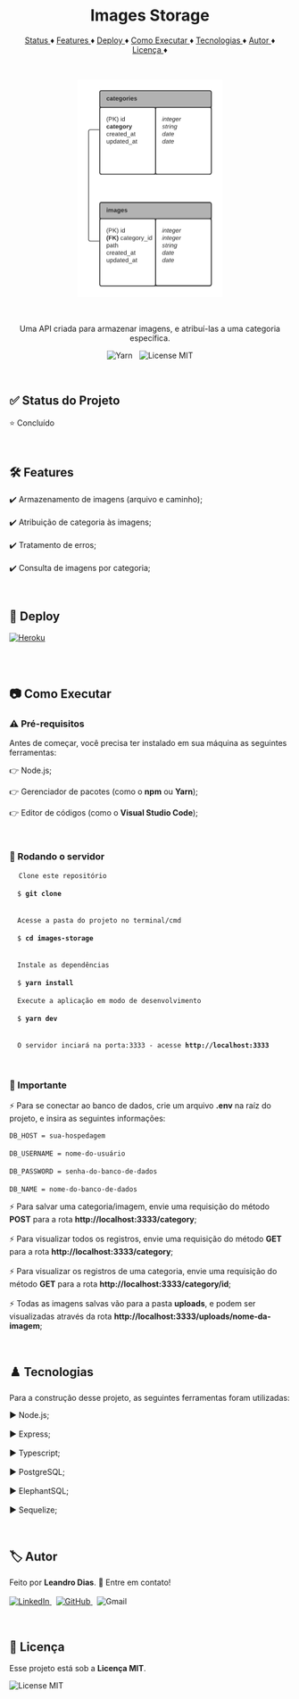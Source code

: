 <h1 align="center"> Images Storage </h1>

<p align="center">
  <a href="#status"> Status </a> ♦️ 
  <a href="#features"> Features </a> ♦️ 
  <a href="#deploy"> Deploy </a> ♦️ 
  <a href="#execute"> Como Executar </a> ♦️ 
  <a href="#tecnologys"> Tecnologias </a> ♦️ 
  <a href="#author"> Autor </a> ♦️ 
  <a href="#license"> Licença </a> ♦️ 
</p>

<br/>

<p align="center">
  <img src="https://github.com/leandro-hd/images-storage/blob/master/resources/images-storage.png" alt="Diagrama" height="390px"/>
</p>

<br/>

<p align="center"> Uma API criada para armazenar imagens, e atribuí-las a uma categoria específica. </p>

<p align="center">
  <img src="https://img.shields.io/badge/Yarn-2C8EBB?style=for-the-badge&logo=yarn&logoColor=white" alt="Yarn"/> &nbsp;
  <img src="https://img.shields.io/github/license/leandro-hd/images-storage?style=for-the-badge" alt="License MIT"/>
</p>

<br/>

<h2 id="status"> ✅ Status do Projeto </h2>

<p> ⭐ Concluído </p>

<br/>

<h2 id="features"> 🛠 Features </h2>

<p>
  ✔️ Armazenamento de imagens (arquivo e caminho); <br/><br/>
  ✔️ Atribuição de categoria às imagens; <br/><br/>
  ✔️ Tratamento de erros; <br/><br/>
  ✔️ Consulta de imagens por categoria;
</p>

<br/>

<h2 id="deploy"> 🚀 Deploy </h2>

<a href="https://images-storage.herokuapp.com/category">
  <img src="https://img.shields.io/badge/Heroku-430098?style=for-the-badge&logo=heroku&logoColor=white" alt="Heroku"/>
</a>

<br/><br/>

<h2 id="execute"> 📷 Como Executar </h2>

<h3> ⚠️ Pré-requisitos </h3>

<p> Antes de começar, você precisa ter instalado em sua máquina as seguintes ferramentas: <br/>

👉 Node.js; <br/>

👉 Gerenciador de pacotes (como o <strong>npm</strong> ou <strong>Yarn</strong>); <br/>

👉 Editor de códigos (como o <strong>Visual Studio Code</strong>); </p>

<br/>

<h3> 🏁 Rodando o servidor </h3>

<pre>
  <code>Clone este repositório <br/>
  $ <strong>git clone <https://github.com/leandro-hd/images-storage.git></strong> <br/>

  Acesse a pasta do projeto no terminal/cmd <br/>
  $ <strong>cd images-storage</strong> <br/>

  Instale as dependências <br/>
  $ <strong>yarn install</strong>

  Execute a aplicação em modo de desenvolvimento <br/>
  $ <strong>yarn dev</strong> <br/>

  O servidor inciará na porta:3333 - acesse <strong>http://localhost:3333</strong></code>
</pre>

<br/>

<h3> 🚨 Importante </h3>

<p>
  ⚡ Para se conectar ao banco de dados, crie um arquivo <strong>.env</strong> na raíz do projeto, e insira as seguintes informações: </br>
  
    DB_HOST = sua-hospedagem

    DB_USERNAME = nome-do-usuário

    DB_PASSWORD = senha-do-banco-de-dados

    DB_NAME = nome-do-banco-de-dados
    
  ⚡ Para salvar uma categoria/imagem, envie uma requisição do método <strong>POST</strong> para a rota <strong>http://localhost:3333/category</strong>; </br></br>
  ⚡ Para visualizar todos os registros, envie uma requisição do método <strong>GET</strong> para a rota <strong>http://localhost:3333/category</strong>; </br></br>
  ⚡ Para visualizar os registros de uma categoria, envie uma requisição do método <strong>GET</strong> para a rota <strong>http://localhost:3333/category/id</strong>; </br></br>
  ⚡ Todas as imagens salvas vão para a pasta <strong>uploads</strong>, e podem ser visualizadas através da rota <strong>http://localhost:3333/uploads/nome-da-imagem</strong>;
<p>

<br/>

<h2 id="tecnologys"> ♟️ Tecnologias </h2>

<p> Para a construção desse projeto, as seguintes ferramentas foram utilizadas: <br/>

▶️ Node.js; <br/><br/>
▶️ Express; <br/><br/>
▶️ Typescript; <br/><br/>
▶️ PostgreSQL; <br/><br/>
▶️ ElephantSQL; <br/><br/>
▶️ Sequelize;

</p>

<br/>

<h2 id="author"> 🏷️ Autor </h2>

<p> Feito por <strong>Leandro Dias</strong>. 🤙 Entre em contato! <br/> <br/>  
  <a href="https://www.linkedin.com/in/leandro-hd/">
    <img src="https://img.shields.io/badge/LinkedIn-0077B5?style=for-the-badge&logo=linkedin&logoColor=white" alt="LinkedIn"/>
  </a>
  &nbsp;
  <a href="https://www.github.com/leandro-hd/">
    <img src="https://img.shields.io/badge/GitHub-100000?style=for-the-badge&logo=github&logoColor=white" alt="GitHub"/>
  </a>
  &nbsp;
  <img src="https://img.shields.io/badge/-Gmail-c14438?style=for-the-badge&logo=Gmail&logoColor=white&link=mailto:leandrohg2003@gmail.com" alt="Gmail"/>
</p>

<br/>

<h2 id="license"> 📝 Licença </h2>

<p> Esse projeto está sob a <strong>Licença MIT</strong>. </p>

<img src="https://img.shields.io/github/license/leandro-hd/images-storage?style=for-the-badge" alt="License MIT" />

